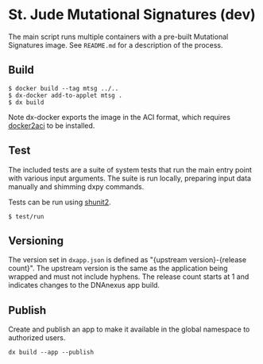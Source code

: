 # St. Jude Mutational Signatures (dev)

The main script runs multiple containers with a pre-built Mutational Signatures
image. See `README.md` for a description of the process.

## Build

```
$ docker build --tag mtsg ../..
$ dx-docker add-to-applet mtsg .
$ dx build
```

Note dx-docker exports the image in the ACI format, which requires
[docker2aci] to be installed.

[docker2aci]: https://github.com/appc/docker2aci

## Test

The included tests are a suite of system tests that run the main entry point
with various input arguments. The suite is run locally, preparing input data
manually and shimming dxpy commands.

Tests can be run using [shunit2].

```
$ test/run
```

[shunit2]: https://github.com/kward/shunit2

## Versioning

The version set in `dxapp.json` is defined as "{upstream version}-{release
count}". The upstream version is the same as the application being wrapped and
must not include hyphens. The release count starts at 1 and indicates changes
to the DNAnexus app build.

## Publish

Create and publish an app to make it available in the global namespace to
authorized users.

```
dx build --app --publish
```
